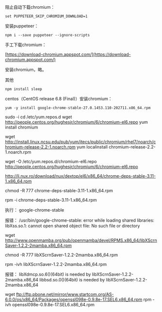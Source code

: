 

阻止自动下载chromium：
```
set PUPPETEER_SKIP_CHROMIUM_DOWNLOAD=1 
```

安装puppeteer：
```
npm i --save puppeteer --ignore-scripts
```

手工下载chromium：

[https://download-chromium.appspot.com/](https://download-chromium.appspot.com/)

安装chromium，略。


其他
```
npm install sleep
```


centos（CentOS release 6.8 (Final)）安装chromium：
```
yum -y install google-chrome-stable-27.0.1453.110-202711.x86_64.rpm
```

sudo -i
cd /etc/yum.repos.d
wget http://people.centos.org/hughesjr/chromium/6/chromium-el6.repo
yum install chromium



wget http://install.linux.ncsu.edu/pub/yum/itecs/public/chromium/rhel7/noarch/chromium-release-2.2-1.noarch.rpm
yum localinstall chromium-release-2.2-1.noarch.rpm

wget -O /etc/yum.repos.d/chromium-el6.repo http://people.centos.org/hughesjr/chromium/6/chromium-el6.repo



http://li.nux.ro/download/nux/dextop/el6/x86_64/chrome-deps-stable-3.11-1.x86_64.rpm

chmod -R 777 chrome-deps-stable-3.11-1.x86_64.rpm

rpm -i chrome-deps-stable-3.11-1.x86_64.rpm



执行：
google-chrome-stable

报错：
/usr/bin/google-chrome-stable: error while loading shared libraries: libXss.so.1: cannot open shared object file: No such file or directory


wget http://www.openmamba.org/pub/openmamba/devel/RPMS.x86_64/libXScrnSaver-1.2.2-2mamba.x86_64.rpm

chmod -R 777 libXScrnSaver-1.2.2-2mamba.x86_64.rpm

rpm -ivh libXScrnSaver-1.2.2-2mamba.x86_64.rpm

报错：
libXdmcp.so.6()(64bit) is needed by libXScrnSaver-1.2.2-2mamba.x86_64
libbsd.so.0()(64bit) is needed by libXScrnSaver-1.2.2-2mamba.x86_64

wget ftp://ftp.pbone.net/mirror/www.startcom.org/AS-6.0.0/os/x86_64/Packages/openssl098e-0.9.8e-17.SEL6.x86_64.rpm
rpm -ivh openssl098e-0.9.8e-17.SEL6.x86_64.rpm



























